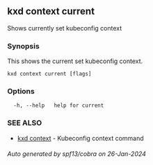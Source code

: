 ## kxd context current

Shows currently set kubeconfig context

### Synopsis

This shows the current set kubeconfig context.

```
kxd context current [flags]
```

### Options

```
  -h, --help   help for current
```

### SEE ALSO

* [kxd context](kxd_context.md)	 - Kubeconfig context command

###### Auto generated by spf13/cobra on 26-Jan-2024
